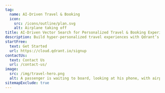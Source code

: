 ```yaml
---
tag: 
  name: AI-Driven Travel & Booking
  icon: 
    src: /icons/outline/plan.svg
    alt: Airplane taking off
title: AI-Driven Vector Search for Personalized Travel & Booking Experiences
description: Build hyper-personalized travel experiences with Qdrant’s intelligent vector database—helping travelers find the perfect destination, stay, or itinerary with AI-powered vector search.
startFree:
  text: Get Started
  url: https://cloud.qdrant.io/signup
contactUs:
  text: Contact Us
  url: /contact-us/
image: 
  src: /img/travel-hero.png
  alt: A passenger is waiting to board, looking at his phone, with airplanes outside the window in the background
sitemapExclude: true
---
```


